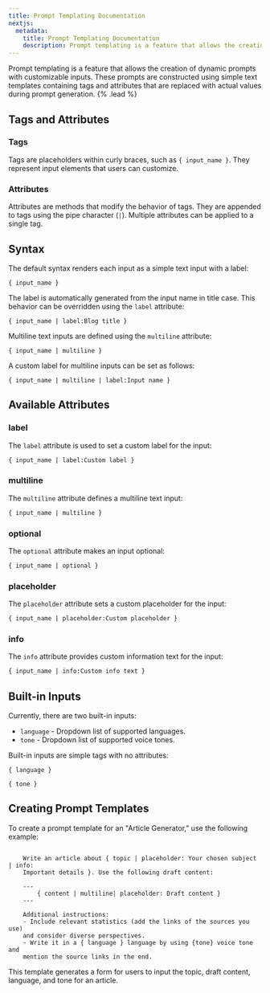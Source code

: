 ```yaml
---
title: Prompt Templating Documentation
nextjs:
  metadata:
    title: Prompt Templating Documentation
    description: Prompt templating is a feature that allows the creation of dynamic prompts with customizable inputs.
---
```


Prompt templating is a feature that allows the creation of dynamic prompts with customizable inputs. These prompts are constructed using simple text templates containing tags and attributes that are replaced with actual values during prompt generation. {% .lead %}

## Tags and Attributes

### Tags

Tags are placeholders within curly braces, such as `{ input_name }`. They represent input elements that users can customize.

### Attributes

Attributes are methods that modify the behavior of tags. They are appended to tags using the pipe character (`|`). Multiple attributes can be applied to a single tag.

## Syntax

The default syntax renders each input as a simple text input with a label:

```plaintext
{ input_name }
```

The label is automatically generated from the input name in title case. This behavior can be overridden using the `label` attribute:

```plaintext
{ input_name | label:Blog title }
```

Multiline text inputs are defined using the `multiline` attribute:

```plaintext
{ input_name | multiline }
```

A custom label for multiline inputs can be set as follows:

```plaintext
{ input_name | multiline | label:Input name }
```

## Available Attributes

### label

The `label` attribute is used to set a custom label for the input:

```html
{ input_name | label:Custom label }
```

### multiline

The `multiline` attribute defines a multiline text input:

```html
{ input_name | multiline }
```

### optional

The `optional` attribute makes an input optional:

```html
{ input_name | optional }
```

### placeholder

The `placeholder` attribute sets a custom placeholder for the input:

```html
{ input_name | placeholder:Custom placeholder }
```

### info

The `info` attribute provides custom information text for the input:

```html
{ input_name | info:Custom info text }
```

## Built-in Inputs

Currently, there are two built-in inputs:

- `language` - Dropdown list of supported languages.
- `tone` - Dropdown list of supported voice tones.

Built-in inputs are simple tags with no attributes:

```plaintext
{ language }
```

```plaintext
{ tone }
```

## Creating Prompt Templates

To create a prompt template for an "Article Generator," use the following example:

```plaintext

    Write an article about { topic | placeholder: Your chosen subject | info:
    Important details }. Use the following draft content:

    ---
        { content | multiline| placeholder: Draft content }
    ---

    Additional instructions:
    - Include relevant statistics (add the links of the sources you use)
    and consider diverse perspectives.
    - Write it in a { language } language by using {tone} voice tone and
    mention the source links in the end.

```

This template generates a form for users to input the topic, draft content, language, and tone for an article.
